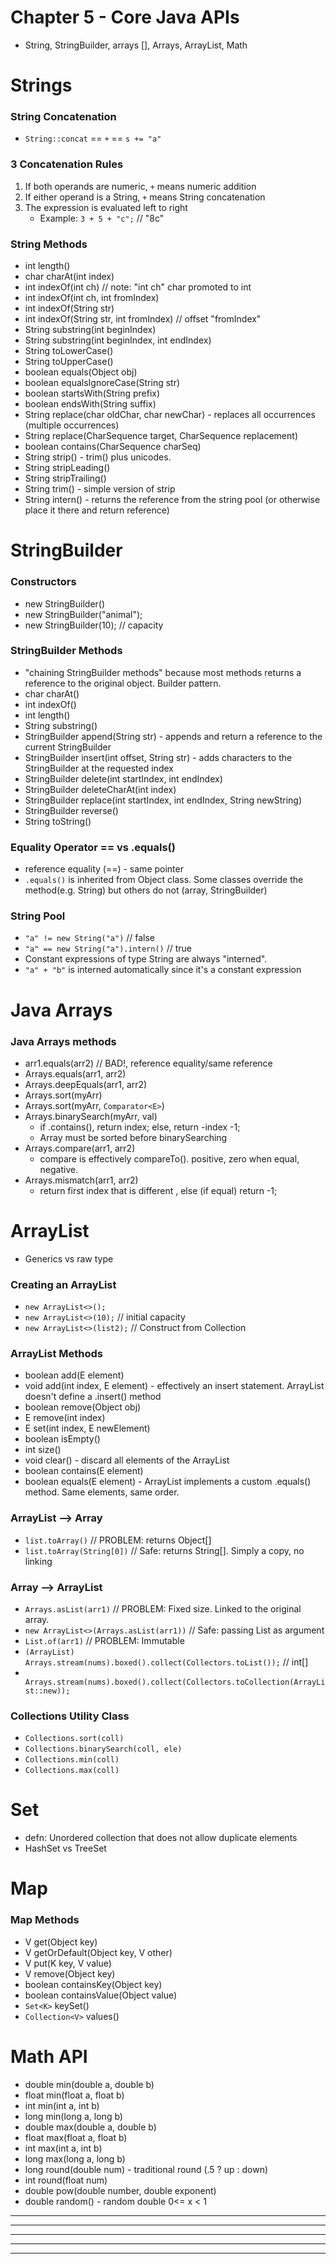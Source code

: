 # Chapter 5 - Core Java APIs
- String, StringBuilder, arrays [], Arrays, ArrayList, Math

# Strings
### String Concatenation
- `String::concat` == `+` == `s += "a"`

### 3 Concatenation Rules
1. If both operands are numeric, `+` means numeric addition
2. If either operand is a String, `+` means String concatenation
3. The expression is evaluated left to right
    - Example: `3 + 5 + "c";` // "8c"

### String Methods
- int     length()
- char    charAt(int index)
- int     indexOf(int ch) // note: "int ch" char promoted to int
- int     indexOf(int ch, int fromIndex)
- int     indexOf(String str)
- int     indexOf(String str, int fromIndex) // offset "fromIndex"
- String  substring(int beginIndex)
- String  substring(int beginIndex, int endIndex)
- String  toLowerCase()
- String  toUpperCase()
- boolean equals(Object obj)
- boolean equalsIgnoreCase(String str)
- boolean startsWith(String prefix)
- boolean endsWith(String suffix)
- String  replace(char oldChar, char newChar) - replaces all occurrences (multiple occurrences)
- String  replace(CharSequence target, CharSequence replacement)
- boolean contains(CharSequence charSeq)
- String  strip() - trim() plus unicodes. 
- String  stripLeading()
- String  stripTrailing()
- String  trim() - simple version of strip
- String  intern() - returns the reference from the string pool (or otherwise place it there and return reference)

# StringBuilder
### Constructors
- new StringBuilder()
- new StringBuilder("animal");
- new StringBuilder(10); // capacity

### StringBuilder Methods
- "chaining StringBuilder methods" because most methods returns a reference to the original object. Builder pattern.
- char          charAt()
- int           indexOf()
- int           length()
- String        substring()
- StringBuilder append(String str)             - appends and return a reference to the current StringBuilder
- StringBuilder insert(int offset, String str) - adds characters to the StringBuilder at the requested index
- StringBuilder delete(int startIndex, int endIndex)
- StringBuilder deleteCharAt(int index)
- StringBuilder replace(int startIndex, int endIndex, String newString)
- StringBuilder reverse()
- String        toString()

### Equality Operator == vs .equals()
- reference equality (==) - same pointer
- `.equals()` is inherited from Object class. Some classes override the method(e.g. String) but others do not (array, StringBuilder)

### String Pool
- `"a" != new String("a")`          // false
- `"a" == new String("a").intern()` // true
- Constant expressions of type String are always "interned".
- `"a" + "b"` is interned automatically since it's a constant expression

# Java Arrays
### Java Arrays methods
- arr1.equals(arr2)    // BAD!, reference equality/same reference
- Arrays.equals(arr1, arr2)
- Arrays.deepEquals(arr1, arr2)
- Arrays.sort(myArr)
- Arrays.sort(myArr, `Comparator<E>`)
- Arrays.binarySearch(myArr, val)   
    * if .contains(), return index; else, return -index -1;
    * Array must be sorted before binarySearching
- Arrays.compare(arr1, arr2)
    * compare is effectively compareTo(). positive, zero when equal, negative.
- Arrays.mismatch(arr1, arr2)
    *  return first index that is different , else (if equal) return -1;

# ArrayList
- Generics vs raw type

### Creating an ArrayList
- `new ArrayList<>();`
- `new ArrayList<>(10);`    // initial capacity
- `new ArrayList<>(list2);` // Construct from Collection

### ArrayList Methods
- boolean add(E element)
- void    add(int index, E element)      - effectively an insert statement. ArrayList doesn't define a .insert() method
- boolean remove(Object obj)
- E       remove(int index)
- E       set(int index, E newElement)
- boolean isEmpty()
- int     size()
- void    clear()                       - discard all elements of the ArrayList
- boolean contains(E element)
- boolean equals(E element)            - ArrayList implements a custom .equals() method. Same elements, same order.

### ArrayList --> Array
- `list.toArray()`          // PROBLEM: returns Object[]
- `list.toArray(String[0])` // Safe: returns String[]. Simply a copy, no linking

### Array --> ArrayList
- `Arrays.asList(arr1)`      // PROBLEM: Fixed size. Linked to the original array. 
- `new ArrayList<>(Arrays.asList(arr1))`      // Safe: passing List as argument
- `List.of(arr1)`            // PROBLEM: Immutable
- `(ArrayList) Arrays.stream(nums).boxed().collect(Collectors.toList());` // int[]
- `            Arrays.stream(nums).boxed().collect(Collectors.toCollection(ArrayList::new));`

### Collections Utility Class
- `Collections.sort(coll)`
- `Collections.binarySearch(coll, ele)`
- `Collections.min(coll)`
- `Collections.max(coll)`

# Set
- defn: Unordered collection that does not allow duplicate elements
- HashSet vs TreeSet

# Map
### Map Methods
- V             get(Object key)
- V             getOrDefault(Object key, V other)
- V             put(K key, V value)
- V             remove(Object key)
- boolean       containsKey(Object key)
- boolean       containsValue(Object value)
- `Set<K>`        keySet()
- `Collection<V>` values()

# Math API
- double min(double a, double b)
- float  min(float a, float b)
- int    min(int a, int b)
- long   min(long a, long b)
- double max(double a, double b)
- float  max(float a, float b)
- int    max(int a, int b)
- long   max(long a, long b)
- long   round(double num) - traditional round (.5 ? up : down)
- int    round(float num)
- double pow(double number, double exponent)
- double random() - random double 0<= x < 1







---------------------------------------------------------------------------------------------------
---------------------------------------------------------------------------------------------------
---------------------------------------------------------------------------------------------------
---------------------------------------------------------------------------------------------------
---------------------------------------------------------------------------------------------------
